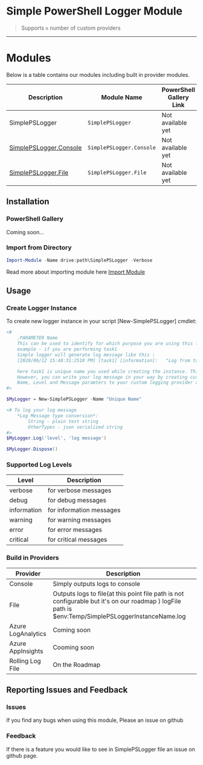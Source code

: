 # Simple PowerShell Logger Module 
>Supports `n` number of custom providers
---




# Modules

Below is a table contains our modules including built in provider modules.

| Description                                   | Module Name              | PowerShell Gallery Link |
| --------------------------------------------- | ------------------------ | ----------------------- |
| SimplePSLogger                                | `SimplePSLogger`         | Not available yet       |
| [SimplePSLogger.Console](#Build-in-Providers) | `SimplePSLogger.Console` | Not available yet       |
| [SimplePSLogger.File](#Build-in-Providers)    | `SimplePSLogger.File`    | Not available yet       |

## Installation

### PowerShell Gallery

Coming soon...

### Import from Directory

```powershell
Import-Module -Name drive:path\SimplePSLogger -Verbose
```
Read more about importing module here [Import Module](https://docs.microsoft.com/en-us/powershell/module/microsoft.powershell.core/import-module?view=powershell-7)

## Usage

### Create Logger Instance

To create new logger instance in your script [New-SimplePSLogger] cmdlet:

```powershell
<#
    .PARAMETER Name 
    This can be used to identify for which purpose you are using this logger instance.
    example - if you are performing task1
    Simple logger will generate log message like this :
    [2020/06/12 15:48:31:2518 PM] [task1] [information]:   "Log from task1"

    here task1 is unique name you used while creating the instance. This will helpful to analyze your logs later. 
    However, you can write your log message in your way by creating custom logging provider. SimplePSLogger will provide :
    Name, Level and Message paramters to your custom logging provider and the you can use them to create your log message.
#>

$MyLogger = New-SimplePSLogger -Name "Unique Name"

<# To log your log message 
    *Log Message type conversion*:
        String - plain text string
        OtherTypes - json serialized string
#>
$MyLogger.Log('level', 'log message')

$MyLogger.Dispose()

```

### Supported Log Levels 
| Level       | Description              |
| ----------- | ------------------------ |
| verbose     | for verbose messages     |
| debug       | for debug messages       |
| information | for information messages |
| warning     | for warning messages     |
| error       | for error messages       |
| critical    | for critical messages    |

### Build in Providers
| Provider           | Description                                                                                                                                         |
| ------------------ | --------------------------------------------------------------------------------------------------------------------------------------------------- |
| Console            | Simply outputs logs to console                                                                                                                      |
| File               | Outputs logs to file(at this point file path is not configurable but it's on our roadmap ) logFile path is $env:Temp/SimplePSLoggerInstanceName.log |
| Azure LogAnalytics | Coming soon                                                                                                                                         |
| Azure AppInsights  | Cooming soon                                                                                                                                        |
| Rolling Log File   | On the Roadmap                                                                                                                                      |


## Reporting Issues and Feedback

### Issues

If you find any bugs when using this module, Please an issue on github


### Feedback

If there is a feature you would like to see  in SimplePSLogger file an issue on github page. 